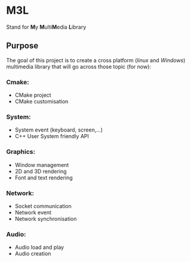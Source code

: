 # M3L

Stand for **M**y **M**ulti**M**edia **L**ibrary

## Purpose

The goal of this project is to create a cross platform (_linux_ and _Windows_) multimedia library that will go across those topic (for now):

### Cmake:

- CMake project
- CMake customisation

### System:

- System event (keyboard, screen,...)
- C++ User System friendly API

### Graphics:

- Window management
- 2D and 3D rendering
- Font and text rendering

### Network:

- Socket communication
- Network event
- Network synchronisation

### Audio:

- Audio load and play
- Audio creation